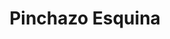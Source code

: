 ---
title: "Pinchazo Esquina"
url: /zona-19-ciudad-de-guatemala/pinchazo-esquina/
shop: neumáticos
---